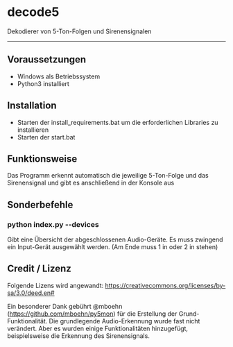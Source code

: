 # decode5
Dekodierer von 5-Ton-Folgen und Sirenensignalen

---
## Voraussetzungen
- Windows als Betriebssystem
- Python3 installiert

## Installation
- Starten der install_requirements.bat um die erforderlichen Libraries zu installieren
- Starten der start.bat

## Funktionsweise
Das Programm erkennt automatisch die jeweilige 5-Ton-Folge und das Sirenensignal und gibt es anschließend in der Konsole aus

## Sonderbefehle
### python index.py --devices
Gibt eine Übersicht der abgeschlossenen Audio-Geräte.
Es muss zwingend ein Input-Gerät ausgewählt werden. (Am Ende muss 1 in oder 2 in stehen)

## Credit / Lizenz
Folgende Lizens wird angewandt: https://creativecommons.org/licenses/by-sa/3.0/deed.en#

Ein besonderer Dank gebührt @mboehn (https://github.com/mboehn/py5mon) für die Erstellung der Grund-Funktionalität.
Die grundlegende Audio-Erkennung wurde fast nicht verändert.
Aber es wurden einige Funktionalitäten hinzugefügt, beispielsweise die Erkennung des Sirenensignals.
